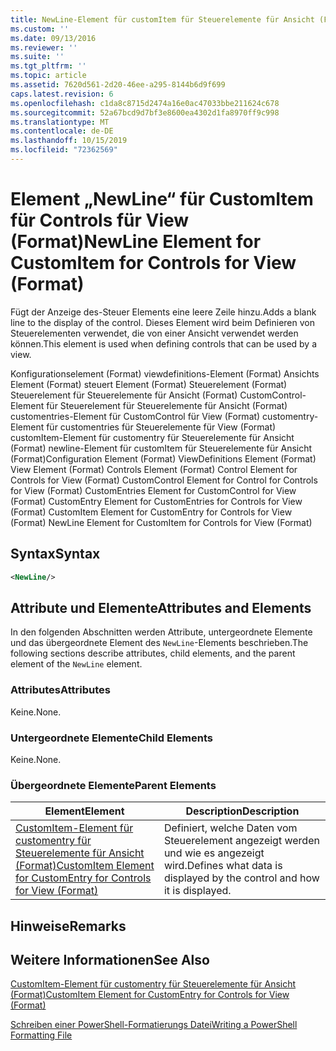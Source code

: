 ```yaml
---
title: NewLine-Element für customItem für Steuerelemente für Ansicht (Format) | Microsoft-Dokumentation
ms.custom: ''
ms.date: 09/13/2016
ms.reviewer: ''
ms.suite: ''
ms.tgt_pltfrm: ''
ms.topic: article
ms.assetid: 7620d561-2d20-46ee-a295-8144b6d9f699
caps.latest.revision: 6
ms.openlocfilehash: c1da8c8715d2474a16e0ac47033bbe211624c678
ms.sourcegitcommit: 52a67bcd9d7bf3e8600ea4302d1fa8970ff9c998
ms.translationtype: MT
ms.contentlocale: de-DE
ms.lasthandoff: 10/15/2019
ms.locfileid: "72362569"
---
```

# <a name="newline-element-for-customitem-for-controls-for-view-format"></a><span data-ttu-id="e36d4-102">Element „NewLine“ für CustomItem für Controls für View (Format)</span><span class="sxs-lookup"><span data-stu-id="e36d4-102">NewLine Element for CustomItem for Controls for View (Format)</span></span>

<span data-ttu-id="e36d4-103">Fügt der Anzeige des-Steuer Elements eine leere Zeile hinzu.</span><span class="sxs-lookup"><span data-stu-id="e36d4-103">Adds a blank line to the display of the control.</span></span> <span data-ttu-id="e36d4-104">Dieses Element wird beim Definieren von Steuerelementen verwendet, die von einer Ansicht verwendet werden können.</span><span class="sxs-lookup"><span data-stu-id="e36d4-104">This element is used when defining controls that can be used by a view.</span></span>

<span data-ttu-id="e36d4-105">Konfigurationselement (Format) viewdefinitions-Element (Format) Ansichts Element (Format) steuert Element (Format) Steuerelement (Format) Steuerelement für Steuerelemente für Ansicht (Format) CustomControl-Element für Steuerelement für Steuerelemente für Ansicht (Format) customentries-Element für CustomControl für View (Format) customentry-Element für customentries für Steuerelemente für View (Format) customItem-Element für customentry für Steuerelemente für Ansicht (Format) newline-Element für customItem für Steuerelemente für Ansicht (Format)</span><span class="sxs-lookup"><span data-stu-id="e36d4-105">Configuration Element (Format) ViewDefinitions Element (Format) View Element (Format) Controls Element (Format) Control Element for Controls for View (Format) CustomControl Element for Control for Controls for View (Format) CustomEntries Element for CustomControl for View (Format) CustomEntry Element for CustomEntries for Controls for View (Format) CustomItem Element for CustomEntry for Controls for View (Format) NewLine Element for CustomItem for Controls for View (Format)</span></span>

## <a name="syntax"></a><span data-ttu-id="e36d4-106">Syntax</span><span class="sxs-lookup"><span data-stu-id="e36d4-106">Syntax</span></span>

```xml
<NewLine/>
```

## <a name="attributes-and-elements"></a><span data-ttu-id="e36d4-107">Attribute und Elemente</span><span class="sxs-lookup"><span data-stu-id="e36d4-107">Attributes and Elements</span></span>

<span data-ttu-id="e36d4-108">In den folgenden Abschnitten werden Attribute, untergeordnete Elemente und das übergeordnete Element des `NewLine`-Elements beschrieben.</span><span class="sxs-lookup"><span data-stu-id="e36d4-108">The following sections describe attributes, child elements, and the parent element of the `NewLine` element.</span></span>

### <a name="attributes"></a><span data-ttu-id="e36d4-109">Attributes</span><span class="sxs-lookup"><span data-stu-id="e36d4-109">Attributes</span></span>

<span data-ttu-id="e36d4-110">Keine.</span><span class="sxs-lookup"><span data-stu-id="e36d4-110">None.</span></span>

### <a name="child-elements"></a><span data-ttu-id="e36d4-111">Untergeordnete Elemente</span><span class="sxs-lookup"><span data-stu-id="e36d4-111">Child Elements</span></span>

<span data-ttu-id="e36d4-112">Keine.</span><span class="sxs-lookup"><span data-stu-id="e36d4-112">None.</span></span>

### <a name="parent-elements"></a><span data-ttu-id="e36d4-113">Übergeordnete Elemente</span><span class="sxs-lookup"><span data-stu-id="e36d4-113">Parent Elements</span></span>

|<span data-ttu-id="e36d4-114">Element</span><span class="sxs-lookup"><span data-stu-id="e36d4-114">Element</span></span>|<span data-ttu-id="e36d4-115">Description</span><span class="sxs-lookup"><span data-stu-id="e36d4-115">Description</span></span>|
|-------------|-----------------|
|[<span data-ttu-id="e36d4-116">CustomItem-Element für customentry für Steuerelemente für Ansicht (Format)</span><span class="sxs-lookup"><span data-stu-id="e36d4-116">CustomItem Element for CustomEntry for Controls for View (Format)</span></span>](./customitem-element-for-customentry-for-controls-for-view-format.md)|<span data-ttu-id="e36d4-117">Definiert, welche Daten vom Steuerelement angezeigt werden und wie es angezeigt wird.</span><span class="sxs-lookup"><span data-stu-id="e36d4-117">Defines what data is displayed by the control and how it is displayed.</span></span>|

## <a name="remarks"></a><span data-ttu-id="e36d4-118">Hinweise</span><span class="sxs-lookup"><span data-stu-id="e36d4-118">Remarks</span></span>

## <a name="see-also"></a><span data-ttu-id="e36d4-119">Weitere Informationen</span><span class="sxs-lookup"><span data-stu-id="e36d4-119">See Also</span></span>

[<span data-ttu-id="e36d4-120">CustomItem-Element für customentry für Steuerelemente für Ansicht (Format)</span><span class="sxs-lookup"><span data-stu-id="e36d4-120">CustomItem Element for CustomEntry for Controls for View (Format)</span></span>](./customitem-element-for-customentry-for-controls-for-view-format.md)

[<span data-ttu-id="e36d4-121">Schreiben einer PowerShell-Formatierungs Datei</span><span class="sxs-lookup"><span data-stu-id="e36d4-121">Writing a PowerShell Formatting File</span></span>](./writing-a-powershell-formatting-file.md)
